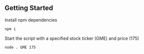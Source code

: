 ## Getting Started

Install npm dependencies

```bash
npm i
```

Start the script with a specified stock ticker (GME) and price (175)
```bash
node . GME 175
```